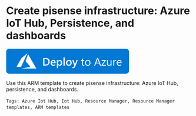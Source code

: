 # Create pisense infrastructure: Azure IoT Hub, Persistence, and dashboards

[![Deploy To Azure](https://raw.githubusercontent.com/Azure/azure-quickstart-templates/master/1-CONTRIBUTION-GUIDE/images/deploytoazure.svg?sanitize=true)](https://portal.azure.com/#create/Microsoft.Template/uri/https%3A%2F%2Fraw.githubusercontent.com%2Fpommestheke%2Fpisense%2Fmain%2Fazure-templates%2Fazuredeploy.json)

Use this ARM template to create pisense infrastructure: Azure IoT Hub, persistence, and dashboards.

`Tags: Azure Iot Hub, Iot Hub, Resource Manager, Resource Manager templates, ARM templates`
